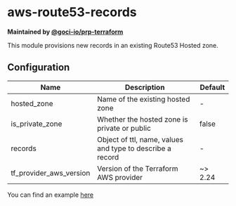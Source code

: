 # aws-route53-records

**Maintained by [@goci-io/prp-terraform](https://github.com/orgs/goci-io/teams/prp-terraform)**

This module provisions new records in an existing Route53 Hosted zone.

## Configuration

| Name | Description | Default |
|-------------------------|-----------------------------------------------------------|---------|
| hosted_zone | Name of the existing hosted zone | - |
| is_private_zone | Whether the hosted zone is private or public | false |
| records | Object of ttl, name, values and type to describe a record | - |
| tf_provider_aws_version | Version of the Terraform AWS provider | ~> 2.24 |

You can find an example [here](terraform.tfvars.example)